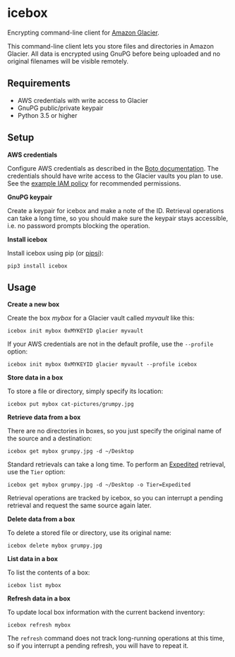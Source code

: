 icebox
======

Encrypting command-line client for [Amazon Glacier][].

This command-line client lets you store files and directories in Amazon
Glacier. All data is encrypted using GnuPG before being uploaded and no
original filenames will be visible remotely.

Requirements
------------

* AWS credentials with write access to Glacier
* GnuPG public/private keypair
* Python 3.5 or higher

Setup
-----

**AWS credentials**

Configure AWS credentials as described in the [Boto documentation][].
The credentials should have write access to the Glacier vaults you plan to use.
See the [example IAM policy](docs/iam-policy.example.json) for recommended
permissions.

**GnuPG keypair**

Create a keypair for icebox and make a note of the ID. Retrieval operations
can take a long time, so you should make sure the keypair stays accessible,
i.e. no password prompts blocking the operation.

**Install icebox**

Install icebox using pip (or [pipsi][]):

    pip3 install icebox

Usage
-----

**Create a new box**

Create the box *mybox* for a Glacier vault called *myvault* like this:

    icebox init mybox 0xMYKEYID glacier myvault

If your AWS credentials are not in the default profile, use the `--profile`
option:

    icebox init mybox 0xMYKEYID glacier myvault --profile icebox

**Store data in a box**

To store a file or directory, simply specify its location:

    icebox put mybox cat-pictures/grumpy.jpg

**Retrieve data from a box**

There are no directories in boxes, so you just specify the original name of the
source and a destination:

    icebox get mybox grumpy.jpg -d ~/Desktop

Standard retrievals can take a long time. To perform an [Expedited][pricing]
retrieval, use the `Tier` option:

    icebox get mybox grumpy.jpg -d ~/Desktop -o Tier=Expedited

Retrieval operations are tracked by icebox, so you can interrupt a pending
retrieval and request the same source again later.

**Delete data from a box**

To delete a stored file or directory, use its original name:

    icebox delete mybox grumpy.jpg

**List data in a box**

To list the contents of a box:

    icebox list mybox

**Refresh data in a box**

To update local box information with the current backend inventory:

    icebox refresh mybox

The `refresh` command does not track long-running operations at this time, so
if you interrupt a pending refresh, you will have to repeat it.

  [Amazon Glacier]: https://aws.amazon.com/glacier/
  [Boto documentation]: https://boto3.readthedocs.io/en/latest/guide/quickstart.html#configuration
  [pipsi]: https://github.com/mitsuhiko/pipsi
  [pricing]: https://aws.amazon.com/glacier/pricing/
